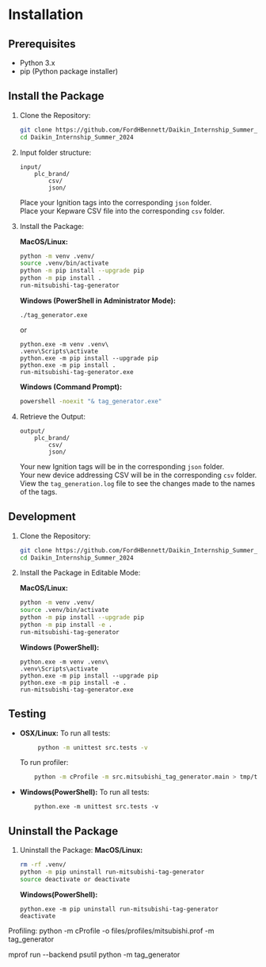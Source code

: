 # Installation

## Prerequisites
- Python 3.x
- pip (Python package installer)

## Install the Package

1. Clone the Repository:
    ```sh
    git clone https://github.com/FordHBennett/Daikin_Internship_Summer_2024.git
    cd Daikin_Internship_Summer_2024
    ```

2. Input folder structure:
    ```
    input/
        plc_brand/
            csv/
            json/
    ```

    Place your Ignition tags into the corresponding `json` folder.\
    Place your Kepware CSV file into the corresponding `csv` folder.

3. Install the Package:

    **MacOS/Linux:**
    ```sh
    python -m venv .venv/
    source .venv/bin/activate
    python -m pip install --upgrade pip
    python -m pip install .
    run-mitsubishi-tag-generator
    ```

    **Windows (PowerShell in Administrator Mode):**
    ```pwsh
    ./tag_generator.exe
    ```
    or
    ```pwsh
    python.exe -m venv .venv\
    .venv\Scripts\activate
    python.exe -m pip install --upgrade pip
    python.exe -m pip install .
    run-mitsubishi-tag-generator.exe
    ```

    **Windows (Command Prompt):**
    ```cmd  
    powershell -noexit "& tag_generator.exe"
    ```

4. Retrieve the Output:
    ```
    output/
        plc_brand/
            csv/
            json/
    ```
    Your new Ignition tags will be in the corresponding `json` folder.\
    Your new device addressing CSV will be in the corresponding `csv` folder.\
    View the `tag_generation.log` file to see the changes made to the names of the tags.

## Development

1. Clone the Repository:
    ```sh
    git clone https://github.com/FordHBennett/Daikin_Internship_Summer_2024.git
    cd Daikin_Internship_Summer_2024
    ```

2. Install the Package in Editable Mode:

    **MacOS/Linux:**
    ```sh
    python -m venv .venv/
    source .venv/bin/activate
    python -m pip install --upgrade pip
    python -m pip install -e .
    run-mitsubishi-tag-generator
    ```

    **Windows (PowerShell):**
    ```pwsh
    python.exe -m venv .venv\
    .venv\Scripts\activate
    python.exe -m pip install --upgrade pip
    python.exe -m pip install -e .
    run-mitsubishi-tag-generator.exe
    ```

## Testing

- **OSX/Linux:**
    To run all tests:
    ```sh
         python -m unittest src.tests -v
    ```
    To run profiler:
    ```sh
        python -m cProfile -m src.mitsubishi_tag_generator.main > tmp/tmp.prof
    ```
- **Windows(PowerShell):**
    To run all tests:
    ```pwsh
        python.exe -m unittest src.tests -v
    ```


## Uninstall the Package
1. Uninstall the Package:
    **MacOS/Linux:**
    ```sh
    rm -rf .venv/
    python -m pip uninstall run-mitsubishi-tag-generator
    source deactivate or deactivate
    ```

    **Windows(PowerShell):**
    ```pwsh
    python.exe -m pip uninstall run-mitsubishi-tag-generator
    deactivate
    ```


Profiling: 
python -m cProfile -o files/profiles/mitsubishi.prof -m tag_generator 
 
mprof run --backend psutil python -m tag_generator